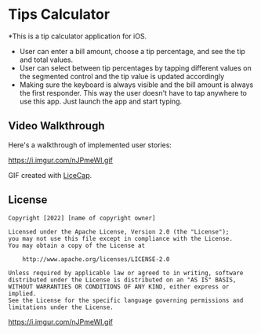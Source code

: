 # Tips Calculator

*This is a tip calculator application for iOS.



* User can enter a bill amount, choose a tip percentage, and see the tip and total values.
* User can select between tip percentages by tapping different values on the segmented control and the tip value is updated accordingly
* Making sure the keyboard is always visible and the bill amount is always the first responder. This way the user doesn't have to tap anywhere to use this app. Just launch the app and start typing.



## Video Walkthrough

Here's a walkthrough of implemented user stories:

https://i.imgur.com/nJPmeWI.gif

GIF created with [LiceCap](http://www.cockos.com/licecap/).



## License

    Copyright [2022] [name of copyright owner]

    Licensed under the Apache License, Version 2.0 (the "License");
    you may not use this file except in compliance with the License.
    You may obtain a copy of the License at

        http://www.apache.org/licenses/LICENSE-2.0

    Unless required by applicable law or agreed to in writing, software
    distributed under the License is distributed on an "AS IS" BASIS,
    WITHOUT WARRANTIES OR CONDITIONS OF ANY KIND, either express or implied.
    See the License for the specific language governing permissions and
    limitations under the License.


https://i.imgur.com/nJPmeWI.gif
